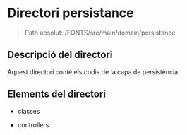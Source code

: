 # Directori persistance

> Path absolut: /FONTS/src/main/domain/persistance

## Descripció del directori
Aquest directori conté els codis de la capa de persistència.

## Elements del directori

- classes

- controllers
